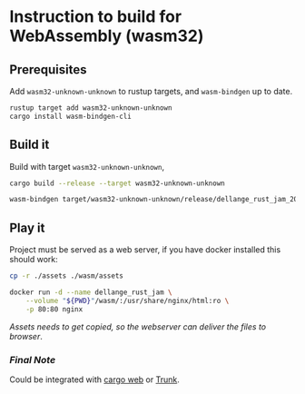# Instruction to build for WebAssembly (wasm32)

## Prerequisites

Add `wasm32-unknown-unknown` to rustup targets, and `wasm-bindgen` up to date.

```bash
rustup target add wasm32-unknown-unknown
cargo install wasm-bindgen-cli
```

## Build it

Build with target `wasm32-unknown-unknown`, 

```bash
cargo build --release --target wasm32-unknown-unknown

wasm-bindgen target/wasm32-unknown-unknown/release/dellange_rust_jam_2022.wasm --out-dir wasm/dist --no-modules --no-typescript
```

## Play it 

Project must be served as a web server, if you have docker installed this should work:

```bash
cp -r ./assets ./wasm/assets

docker run -d --name dellange_rust_jam \
    --volume "${PWD}"/wasm/:/usr/share/nginx/html:ro \
    -p 80:80 nginx 

```
_Assets needs to get copied, so the webserver can deliver the files to browser_.



### _Final Note_
Could be integrated with [cargo web](https://lib.rs/crates/cargo-web) or [Trunk](https://trunkrs.dev/).